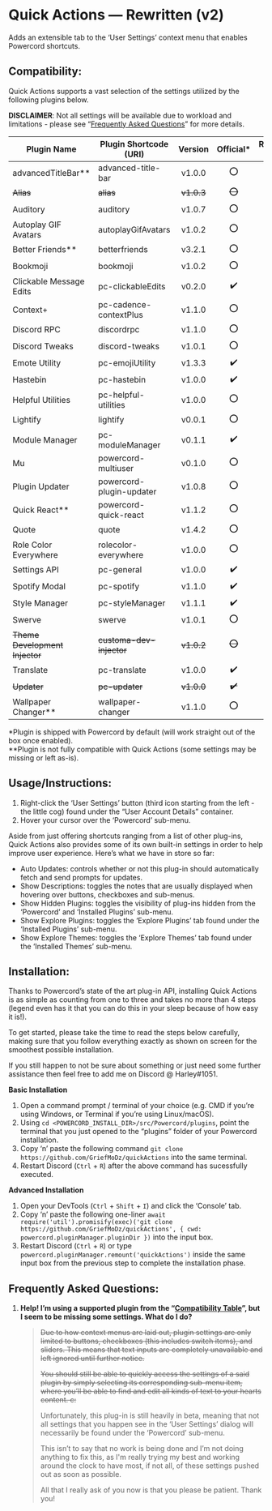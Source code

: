 # Quick Actions — Rewritten (v2)
Adds an extensible tab to the ‘User Settings’ context menu that enables Powercord shortcuts.

## Compatibility:
Quick Actions supports a vast selection of the settings utilized by the following plugins below.

**DISCLAIMER**: Not all settings will be available due to workload and limitations - please see “[Frequently Asked Questions](https://github.com/GriefMoDz/quickActions/#frequently-asked-questions)” for more details.

| Plugin Name                | Plugin Shortcode (URI)   | Version | Official\* | Repository URL                                             |
| -------------------------- | ------------------------ |:-------:|:----------:|:----------------------------------------------------------:|
| advancedTitleBar**         | advanced-title-bar       | v1.0.0  | ⭕         | [[Link]](../../../../powercord-community/advanced-title-bar)
| ~~Alias~~                  | ~~alias~~                | ~~v1.0.3~~  | ~~⭕~~        | ~~[[Link]](../../../../powercord-community/alias)~~
| Auditory                   | auditory                 | v1.0.7  | ⭕         | [[Link]](../../../../powercord-community/auditory)
| Autoplay GIF Avatars       | autoplayGifAvatars       | v1.0.2  | ⭕         | [[Link]](../../../autoplayGifAvatars)
| Better Friends**           | betterfriends            | v3.2.1  | ⭕         | [[Link]](../../../../powercord-community/betterfriends)
| Bookmoji                   | bookmoji                 | v1.0.2  | ⭕         | [[Link]](../../../../powercord-community/bookmoji)
| Clickable Message Edits    | pc-clickableEdits        | v0.2.0  | ✔️         | n/a
| Context+                   | pc-cadence-contextPlus   | v1.1.0  | ⭕         | [[Link]](../../../../cloudrac3r/pc-cadence-contextPlus)
| Discord RPC                | discordrpc               | v1.1.0  | ⭕         | [[Link]](../../../../ohlookitsderpy/discordrpc)
| Discord Tweaks             | discord-tweaks           | v1.0.1  | ⭕         | [[Link]](../../../../NurMarvin/discord-tweaks)
| Emote Utility              | pc-emojiUtility          | v1.3.3  | ✔️         | n/a
| Hastebin                   | pc-hastebin              | v1.0.0  | ✔️         | n/a
| Helpful Utilities          | pc-helpful-utilities     | v1.0.0  | ⭕         | [[Link]](../../../../axelgreavette/pc-helpful-utilities)
| Lightify                   | lightify                 | v0.0.1  | ⭕         | [[Link]](../../../../GeoffreyWesthoff/lightify)
| Module Manager             | pc-moduleManager         | v0.1.1  | ✔️         | n/a
| Mu                         | powercord-multiuser      | v0.1.0  | ⭕         | [[Link]](../../../../halcyxn/powercord-multiuser)
| Plugin Updater             | powercord-plugin-updater | v1.0.8  | ⭕         | [[Link]](../../../../cloudrac3r/powercord-plugin-updater)
| Quick React**              | powercord-quick-react    | v1.1.2  | ⭕         | [[Link]](../../../../cloudrac3r/powercord-quick-react)
| Quote                      | quote                    | v1.4.2  | ⭕         | [[Link]](../../../../NurMarvin/quote)
| Role Color Everywhere      | rolecolor-everywhere     | v1.0.0  | ⭕         | [[Link]](../../../../powercord-community/rolecolor-everywhere)
| Settings API               | pc-general               | v1.0.0  | ✔️         | n/a
| Spotify Modal              | pc-spotify               | v1.1.0  | ✔️         | n/a
| Style Manager              | pc-styleManager          | v1.1.1  | ✔️         | n/a
| Swerve                     | swerve                   | v1.0.1  | ⭕         | [[Link]](../../../../Nevvulo/swerve)
| ~~Theme Development Injector~~ | ~~customa-dev-injector~~     | ~~v1.0.2~~  | ~~⭕~~        | ~~[[Link]](https://gitlab.com/Customa/customa-dev-injector)~~
| Translate                  | pc-translate             | v1.0.0  | ✔️         | n/a
| ~~Updater~~                    | ~~pc-updater~~               | ~~v1.0.0~~  | ~~✔️~~         | ~~n/a~~
| Wallpaper Changer**        | wallpaper-changer        | v1.1.0  | ⭕         | [[Link]](../../../../powercord-community/wallpaper-changer)

\*Plugin is shipped with Powercord by default (will work straight out of the box once enabled).<br/>
\**Plugin is not fully compatible with Quick Actions (some settings may be missing or left as-is).

## Usage/Instructions:
1. Right-click the ‘User Settings’ button (third icon starting from the left - the little cog) found under the “User Account Details” container.
2. Hover your cursor over the ‘Powercord’ sub-menu.

Aside from just offering shortcuts ranging from a list of other plug-ins, Quick Actions also provides some of its own built-in settings in order to help improve user experience. Here’s what we have in store so far:

- Auto Updates: controls whether or not this plug-in should automatically fetch and send prompts for updates.
- Show Descriptions: toggles the notes that are usually displayed when hovering over buttons, checkboxes and sub-menus.
- Show Hidden Plugins: toggles the visibility of plug-ins hidden from the ‘Powercord’ and ‘Installed Plugins’ sub-menu.
- Show Explore Plugins: toggles the ‘Explore Plugins’ tab found under the ‘Installed Plugins’ sub-menu.
- Show Explore Themes: toggles the ‘Explore Themes’ tab found under the ‘Installed Themes’ sub-menu.

## Installation:
Thanks to Powercord’s state of the art plug-in API, installing Quick Actions is as simple as counting from one to three and takes no more than 4 steps (legend even has it that you can do this in your sleep because of how easy it is!).

To get started, please take the time to read the steps below carefully, making sure that you follow everything exactly as shown on screen for the smoothest possible installation.

If you still happen to not be sure about something or just need some further assistance then feel free to add me on Discord @ Harley#1051.

__**Basic Installation**__
  1. Open a command prompt / terminal of your choice (e.g. CMD if you’re using Windows, or Terminal if you’re using Linux/macOS).
  2. Using `cd <POWERCORD_INSTALL_DIR>/src/Powercord/plugins`, point the terminal that you just opened to the “plugins” folder of your Powercord installation.
  3. Copy ‘n’ paste the following command `git clone https://github.com/GriefMoDz/quickActions` into the same terminal.
  4. Restart Discord (`Ctrl` + `R`) after the above command has sucessfully executed.

__**Advanced Installation**__
  1. Open your DevTools (`Ctrl` + `Shift` + `I`) and click the ‘Console’ tab.
  2. Copy ‘n’ paste the following one-liner `await require('util').promisify(exec)('git clone https://github.com/GriefMoDz/quickActions', { cwd: powercord.pluginManager.pluginDir })` into the input box.
  3. Restart Discord (`Ctrl` + `R`) or type `powercord.pluginManager.remount('quickActions')` inside the same input box from the previous step to complete the installation phase.

## Frequently Asked Questions:
1. __Help! I’m using a supported plugin from the “[Compatibility Table](https://github.com/GriefMoDz/quickActions/#compatibility)”, but I seem to be missing some settings. What do I do?__
   > ~~Due to how context menus are laid out, plugin settings are only limited to buttons, checkboxes (this includes switch items), and sliders. This means that text inputs are completely unavailable and left ignored until further notice.~~
   >
   > ~~You should still be able to quickly access the settings of a said plugin by simply selecting its corresponding sub-menu item, where you’ll be able to find and edit all kinds of text to your hearts content. c:~~
   >
   > Unfortunately, this plug-in is still heavily in beta, meaning that not all settings that you happen see in the ‘User Settings’ dialog will necessarily be found under the ‘Powercord’ sub-menu.
   >
   > This isn’t to say that no work is being done and I’m not doing anything to fix this, as I'm really trying my best and working around the clock to have most, if not all, of these settings pushed out as soon as possible.
   >
   > All that I really ask of you now is that you please be patient. Thank you!
